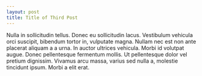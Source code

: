 ```yaml
---
layout: post
title: Title of Third Post
---
```


Nulla in sollicitudin tellus. Donec eu sollicitudin lacus. Vestibulum vehicula orci suscipit, bibendum tortor in, vulputate magna. Nullam nec est non ante placerat aliquam a a urna. In auctor ultrices vehicula. Morbi id volutpat augue. Donec pellentesque fermentum mollis. Ut pellentesque dolor vel pretium dignissim. Vivamus arcu massa, varius sed nulla a, molestie tincidunt ipsum. Morbi a elit erat.
